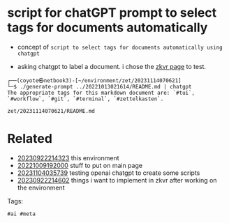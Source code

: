 # script for chatGPT prompt to select tags for documents automatically

- concept of `script to select tags for documents automatically using chatgpt`

- asking chatgpt to label a document. i chose the [zkvr page](/zet/20221013021614/README.md) to test.
```
┌──(coyote㉿netbook3)-[~/environment/zet/20231114070621]
└─$ ./generate-prompt ../20221013021614/README.md | chatgpt
The appropriate tags for this markdown document are: `#tui`, `#workflow`, `#git`, `#terminal`, `#zettelkasten`.
```

` zet/20231114070621/README.md `

# Related

- [20230922214323](/zet/20230922214323/README.md) this environment
- [20221009192000](/zet/20221009192000/README.md) stuff to put on main page
- [20231104035739](/zet/20231104035739/README.md) testing openai chatgpt to create some scripts
- [20230922214602](/zet/20230922214602/README.md) things i want to implement in zkvr after working on the environment

Tags:

    #ai #meta
